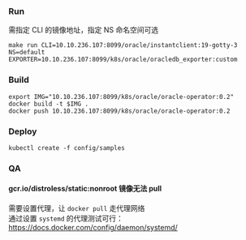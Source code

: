 ### Run

需指定 CLI 的镜像地址，指定 NS 命名空间可选

```shell
make run CLI=10.10.236.107:8099/oracle/instantclient:19-gotty-3 NS=default EXPORTER=10.10.236.107:8099/k8s/oracle/oracledb_exporter:custom
```

### Build

```shell
export IMG="10.10.236.107:8099/k8s/oracle/oracle-operator:0.2"
docker build -t $IMG .
docker push 10.10.236.107:8099/k8s/oracle/oracle-operator:0.2
```

### Deploy

```shell
kubectl create -f config/samples
```

### QA

#### gcr.io/distroless/static:nonroot 镜像无法 pull

需要设置代理，让 `docker pull` 走代理网络  
通过设置 `systemd` 的代理测试可行：https://docs.docker.com/config/daemon/systemd/